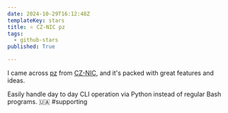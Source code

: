 ```yaml
---
date: 2024-10-29T16:12:48Z
templateKey: stars
title: ⭐ CZ-NIC pz
tags:
  - github-stars
published: True

---
```


I came across [pz](https://github.com/CZ-NIC/pz) from [CZ-NIC](https://github.com/CZ-NIC), and it's packed with great features and ideas.

Easily handle day to day CLI operation via Python instead of regular Bash programs. 🇺🇦 #supporting
